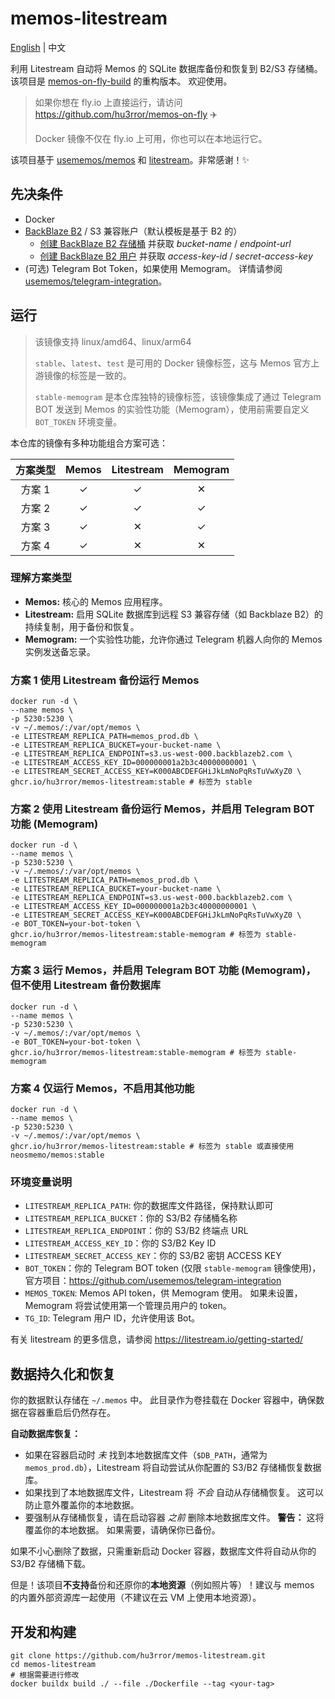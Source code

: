 # memos-litestream

[English](README.md) | 中文

利用 Litestream 自动将 Memos 的 SQLite 数据库备份和恢复到 B2/S3 存储桶。 该项目是 [memos-on-fly-build](https://github.com/hu3rror/memos-on-fly-build) 的重构版本。 欢迎使用。

> 如果你想在 fly.io 上直接运行，请访问 https://github.com/hu3rror/memos-on-fly ✈️
>
> Docker 镜像不仅在 fly.io 上可用，你也可以在本地运行它。

该项目基于 [usememos/memos](https://github.com/usememos/memos) 和 [litestream](https://github.com/benbjohnson/litestream)。非常感谢！✨

## 先决条件

- Docker
- [BackBlaze B2](https://www.backblaze.com/) / S3 兼容账户（默认模板是基于 B2 的）
  - [创建 BackBlaze B2 存储桶](https://litestream.io/guides/backblaze/#create-a-bucket) 并获取 _bucket-name_ / _endpoint-url_
  - [创建 BackBlaze B2 用户](https://litestream.io/guides/backblaze/#create-a-user) 并获取 _access-key-id_ / _secret-access-key_
- (可选) Telegram Bot Token，如果使用 Memogram。 详情请参阅 [usememos/telegram-integration](https://github.com/usememos/telegram-integration)。

## 运行

> 该镜像支持 linux/amd64、linux/arm64
>
> `stable`、`latest`、`test` 是可用的 Docker 镜像标签，这与 Memos 官方上游镜像的标签是一致的。
>
> `stable-memogram` 是本仓库独特的镜像标签，该镜像集成了通过 Telegram BOT 发送到 Memos 的实验性功能（Memogram），使用前需要自定义 `BOT_TOKEN` 环境变量。

本仓库的镜像有多种功能组合方案可选：

| 方案类型 | Memos | Litestream | Memogram |
| :--: | :---: | :--------: | :------: |
| 方案 1  |   ✓   |     ✓      |    ✕     |
| 方案 2  |   ✓   |     ✓      |    ✓     |
| 方案 3  |   ✓   |     ✕      |    ✓     |
| 方案 4  |   ✓   |     ✕      |    ✕     |

### 理解方案类型

*   **Memos:** 核心的 Memos 应用程序。
*   **Litestream:** 启用 SQLite 数据库到远程 S3 兼容存储（如 Backblaze B2）的持续复制，用于备份和恢复。
*   **Memogram:** 一个实验性功能，允许你通过 Telegram 机器人向你的 Memos 实例发送备忘录。

### 方案 1 使用 Litestream 备份运行 Memos

```shell
docker run -d \
--name memos \
-p 5230:5230 \
-v ~/.memos/:/var/opt/memos \
-e LITESTREAM_REPLICA_PATH=memos_prod.db \
-e LITESTREAM_REPLICA_BUCKET=your-bucket-name \
-e LITESTREAM_REPLICA_ENDPOINT=s3.us-west-000.backblazeb2.com \
-e LITESTREAM_ACCESS_KEY_ID=000000001a2b3c40000000001 \
-e LITESTREAM_SECRET_ACCESS_KEY=K000ABCDEFGHiJkLmNoPqRsTuVwXyZ0 \
ghcr.io/hu3rror/memos-litestream:stable # 标签为 stable
```

### 方案 2 使用 Litestream 备份运行 Memos，并启用 Telegram BOT 功能 (Memogram)

```shell
docker run -d \
--name memos \
-p 5230:5230 \
-v ~/.memos/:/var/opt/memos \
-e LITESTREAM_REPLICA_PATH=memos_prod.db \
-e LITESTREAM_REPLICA_BUCKET=your-bucket-name \
-e LITESTREAM_REPLICA_ENDPOINT=s3.us-west-000.backblazeb2.com \
-e LITESTREAM_ACCESS_KEY_ID=000000001a2b3c40000000001 \
-e LITESTREAM_SECRET_ACCESS_KEY=K000ABCDEFGHiJkLmNoPqRsTuVwXyZ0 \
-e BOT_TOKEN=your-bot-token \
ghcr.io/hu3rror/memos-litestream:stable-memogram # 标签为 stable-memogram
```

### 方案 3 运行 Memos，并启用 Telegram BOT 功能 (Memogram)，但不使用 Litestream 备份数据库

```shell
docker run -d \
--name memos \
-p 5230:5230 \
-v ~/.memos/:/var/opt/memos \
-e BOT_TOKEN=your-bot-token \
ghcr.io/hu3rror/memos-litestream:stable-memogram # 标签为 stable-memogram
```

### 方案 4 仅运行 Memos，不启用其他功能

```shell
docker run -d \
--name memos \
-p 5230:5230 \
-v ~/.memos/:/var/opt/memos \
ghcr.io/hu3rror/memos-litestream:stable # 标签为 stable 或直接使用 neosmemo/memos:stable
```

### 环境变量说明

- `LITESTREAM_REPLICA_PATH`: 你的数据库文件路径，保持默认即可
- `LITESTREAM_REPLICA_BUCKET`：你的 S3/B2 存储桶名称
- `LITESTREAM_REPLICA_ENDPOINT`：你的 S3/B2 终端点 URL
- `LITESTREAM_ACCESS_KEY_ID`：你的 S3/B2 Key ID
- `LITESTREAM_SECRET_ACCESS_KEY`：你的 S3/B2 密钥 ACCESS KEY
- `BOT_TOKEN`：你的 Telegram BOT token (仅限 `stable-memogram` 镜像使用)，官方项目：https://github.com/usememos/telegram-integration
- `MEMOS_TOKEN`: Memos API token，供 Memogram 使用。 如果未设置，Memogram 将尝试使用第一个管理员用户的 token。
- `TG_ID`: Telegram 用户 ID，允许使用该 Bot。

有关 litestream 的更多信息，请参阅 https://litestream.io/getting-started/

## 数据持久化和恢复

你的数据默认存储在 `~/.memos` 中。 此目录作为卷挂载在 Docker 容器中，确保数据在容器重启后仍然存在。

**自动数据库恢复：**

*   如果在容器启动时 *未* 找到本地数据库文件（`$DB_PATH`，通常为 `memos_prod.db`），Litestream 将自动尝试从你配置的 S3/B2 存储桶恢复数据库。
*   如果找到了本地数据库文件，Litestream 将 *不会* 自动从存储桶恢复。 这可以防止意外覆盖你的本地数据。
*   要强制从存储桶恢复，请在启动容器 *之前* 删除本地数据库文件。 **警告：** 这将覆盖你的本地数据。 如果需要，请确保你已备份。

如果不小心删除了数据，只需重新启动 Docker 容器，数据库文件将自动从你的 S3/B2 存储桶下载。

但是！该项目**不支持**备份和还原你的**本地资源**（例如照片等）！建议与 memos 的内置外部资源库一起使用（不建议在云 VM 上使用本地资源）。

## 开发和构建

```shell
git clone https://github.com/hu3rror/memos-litestream.git
cd memos-litestream
# 根据需要进行修改
docker buildx build ./ --file ./Dockerfile --tag <your-tag>
```